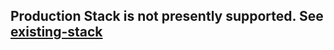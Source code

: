 ## Production Stack is not presently supported. See [existing-stack](https://github.com/RibbonCommunications/sbc_aws_cloudformation/tree/master/supported/highavailabilityhfe/existing-stack)
